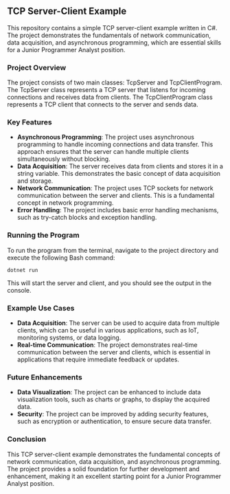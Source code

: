 ## TCP Server-Client Example
This repository contains a simple TCP server-client example written in C#. The project demonstrates the fundamentals of network communication, data acquisition, and asynchronous programming, which are essential skills for a Junior Programmer Analyst position.

### Project Overview
The project consists of two main classes: TcpServer and TcpClientProgram. The TcpServer class represents a TCP server that listens for incoming connections and receives data from clients. The TcpClientProgram class represents a TCP client that connects to the server and sends data.

### Key Features
- **Asynchronous Programming**: The project uses asynchronous programming to handle incoming connections and data transfer. This approach ensures that the server can handle multiple clients simultaneously without blocking.
- **Data Acquisition**: The server receives data from clients and stores it in a string variable. This demonstrates the basic concept of data acquisition and storage.
- **Network Communication**: The project uses TCP sockets for network communication between the server and clients. This is a fundamental concept in network programming.
- **Error Handling**: The project includes basic error handling mechanisms, such as try-catch blocks and exception handling.

### Running the Program
To run the program from the terminal, navigate to the project directory and execute the following Bash command:

```dotnet run```

This will start the server and client, and you should see the output in the console.

### Example Use Cases
- **Data Acquisition**: The server can be used to acquire data from multiple clients, which can be useful in various applications, such as IoT, monitoring systems, or data logging.
- **Real-time Communication**: The project demonstrates real-time communication between the server and clients, which is essential in applications that require immediate feedback or updates.

### Future Enhancements
- **Data Visualization**: The project can be enhanced to include data visualization tools, such as charts or graphs, to display the acquired data.
- **Security**: The project can be improved by adding security features, such as encryption or authentication, to ensure secure data transfer.

### Conclusion
This TCP server-client example demonstrates the fundamental concepts of network communication, data acquisition, and asynchronous programming. The project provides a solid foundation for further development and enhancement, making it an excellent starting point for a Junior Programmer Analyst position.